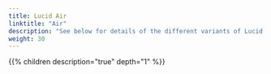 ```yaml
---
title: Lucid Air
linktitle: "Air"
description: "See below for details of the different variants of Lucid Air"
weight: 30
---
```

{{% children description="true" depth="1" %}}
